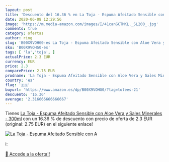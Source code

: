 ```yaml
---
layout: post
title: 'Descuento del 16.36 % en La Toja - Espuma Afeitado Sensible con A'
date: 2020-06-08 12:29:56
image: 'https://m.media-amazon.com/images/I/41canGCTMKL._SL200_.jpg'
comments: true
category: ofertas
author: ring
slug: 'B00X9VOHG0-es La Toja - Espuma Afeitado Sensible con Aloe Vera y Sales...'
sku: 'B00X9VOHG0-es'
tags: [ 'la','toja', ]
actualPrice: 2.3 EUR
currency: EUR
price: 2.3
comparePrice: 2.75 EUR
prodname: 'La Toja - Espuma Afeitado Sensible con Aloe Vera y Sales Minerales - 300ml'
country: 'es'
flag: '🇪🇸'
buyurl: 'https://www.amazon.es/dp/B00X9VOHG0/?tag=tolees-21'
descuento: '16.36'
average: '2.316666666666667'
---
```


Tienes [La Toja - Espuma Afeitado Sensible con Aloe Vera y Sales Minerales - 300ml](https://www.amazon.es/dp/B00X9VOHG0/?tag=tolees-21) con un 16.36 % de descuento con precio de oferta de 2.3 EUR (original: 2.75 EUR) en el siguiente enlace!

[![La Toja - Espuma Afeitado Sensible con A](https://m.media-amazon.com/images/I/41canGCTMKL._SL200_.jpg)](https://www.amazon.es/dp/B00X9VOHG0/?tag=tolees-21)

ℹ️:


[🛒 Accede a la oferta!!](https://www.amazon.es/dp/B00X9VOHG0/?tag=tolees-21)
